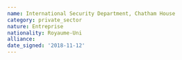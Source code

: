 ```yaml
---
name: International Security Department, Chatham House
category: private_sector
nature: Entreprise
nationality: Royaume-Uni
alliance: 
date_signed: '2018-11-12'
---
```

    